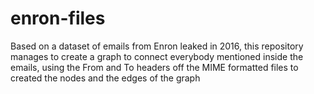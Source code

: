 # enron-files

Based on a dataset of emails from Enron leaked in 2016, this repository
manages to create a graph to connect everybody mentioned inside the emails,
using the From and To headers off the MIME formatted files to created the
nodes and the edges of the graph
